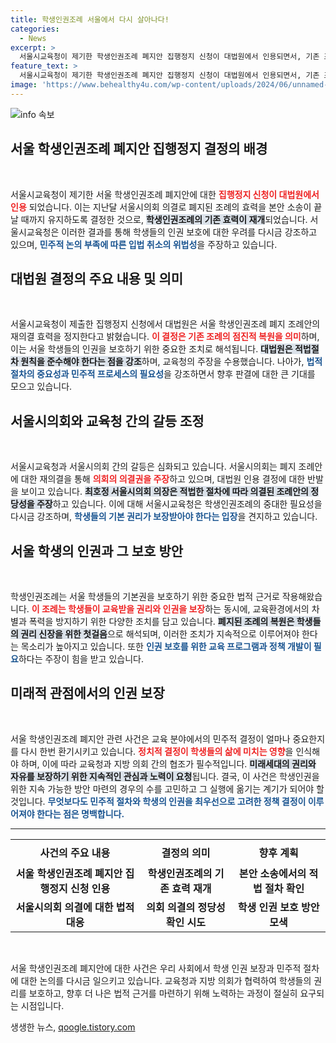 ```yaml
---
title: 학생인권조례 서울에서 다시 살아나다!
categories:
  - News
excerpt: >
  서울시교육청이 제기한 학생인권조례 폐지안 집행정지 신청이 대법원에서 인용되면서, 기존 조례의 효력이 재개됐다. 학생 인권 보호 논란에 대한 법원의 판단이 주목받고 있다.
feature_text: >
  서울시교육청이 제기한 학생인권조례 폐지안 집행정지 신청이 대법원에서 인용되면서, 기존 조례의 효력이 재개됐다. 학생 인권 보호 논란에 대한 법원의 판단이 주목받고 있다.
image: 'https://www.behealthy4u.com/wp-content/uploads/2024/06/unnamed-file.png'
---
```


<p><img src="https://www.behealthy4u.com/wp-content/uploads/2024/06/unnamed-file.png" alt="info 속보" /></p>

<h2 data-ke-size="size26">서울 학생인권조례 폐지안 집행정지 결정의 배경</h2>

<p data-ke-size="size16">&nbsp;</p>

<p>서울시교육청이 제기한 서울 학생인권조례 폐지안에 대한 <b><span style="color: #ee2323;">집행정지 신청이 대법원에서 인용</span></b> 되었습니다. 이는 지난달 서울시의회 의결로 폐지된 조례의 효력을 본안 소송이 끝날 때까지 유지하도록 결정한 것으로, <b><span style="background-color: #21538527;">학생인권조례의 기존 효력이 재개</span></b>되었습니다. 서울시교육청은 이러한 결과를 통해 학생들의 인권 보호에 대한 우려를 다시금 강조하고 있으며, <b><span style="color: #1a5490;">민주적 논의 부족에 따른 입법 취소의 위법성</span></b>을 주장하고 있습니다.</p>

<h2 data-ke-size="size26">대법원 결정의 주요 내용 및 의미</h2>

<p data-ke-size="size16">&nbsp;</p>

<p>서울시교육청이 제출한 집행정지 신청에서 대법원은 서울 학생인권조례 폐지 조례안의 재의결 효력을 정지한다고 밝혔습니다. <b><span style="color: #ee2323;">이 결정은 기존 조례의 점진적 복원을 의미</span></b>하며, 이는 서울 학생들의 인권을 보호하기 위한 중요한 조치로 해석됩니다. <b><span style="background-color: #21538527;">대법원은 적법절차 원칙을 준수해야 한다는 점을 강조</span></b>하며, 교육청의 주장을 수용했습니다. 나아가, <b><span style="color: #1a5490;">법적 절차의 중요성과 민주적 프로세스의 필요성</span></b>을 강조하면서 향후 판결에 대한 큰 기대를 모으고 있습니다.</p>

<h2 data-ke-size="size26">서울시의회와 교육청 간의 갈등 조정</h2>

<p data-ke-size="size16">&nbsp;</p>

<p>서울시교육청과 서울시의회 간의 갈등은 심화되고 있습니다. 서울시의회는 폐지 조례안에 대한 재의결을 통해 <b><span style="color: #ee2323;">의회의 의결권을 주장</span></b>하고 있으며, 대법원 인용 결정에 대한 반발을 보이고 있습니다. <b><span style="background-color: #21538527;">최호정 서울시의회 의장은 적법한 절차에 따라 의결된 조례안의 정당성을 주장</span></b>하고 있습니다. 이에 대해 서울시교육청은 학생인권조례의 중대한 필요성을 다시금 강조하며, <b><span style="color: #1a5490;">학생들의 기본 권리가 보장받아야 한다는 입장</span></b>을 견지하고 있습니다.</p>

<h2 data-ke-size="size26">서울 학생의 인권과 그 보호 방안</h2>

<p data-ke-size="size16">&nbsp;</p>

<p>학생인권조례는 서울 학생들의 기본권을 보호하기 위한 중요한 법적 근거로 작용해왔습니다. <b><span style="color: #ee2323;">이 조례는 학생들이 교육받을 권리와 인권을 보장</span></b>하는 동시에, 교육환경에서의 차별과 폭력을 방지하기 위한 다양한 조치를 담고 있습니다. <b><span style="background-color: #21538527;">폐지된 조례의 복원은 학생들의 권리 신장을 위한 첫걸음</span></b>으로 해석되며, 이러한 조치가 지속적으로 이루어져야 한다는 목소리가 높아지고 있습니다. 또한 <b><span style="color: #1a5490;">인권 보호를 위한 교육 프로그램과 정책 개발이 필요</span></b>하다는 주장이 힘을 받고 있습니다.</p>

<h2 data-ke-size="size26">미래적 관점에서의 인권 보장</h2>

<p data-ke-size="size16">&nbsp;</p>

<p>서울 학생인권조례 폐지안 관련 사건은 교육 분야에서의 민주적 결정이 얼마나 중요한지를 다시 한번 환기시키고 있습니다. <b><span style="color: #ee2323;">정치적 결정이 학생들의 삶에 미치는 영향</span></b>을 인식해야 하며, 이에 따라 교육청과 지방 의회 간의 협조가 필수적입니다. <b><span style="background-color: #21538527;">미래세대의 권리와 자유를 보장하기 위한 지속적인 관심과 노력이 요청</span></b>됩니다. 결국, 이 사건은 학생인권을 위한 지속 가능한 방안 마련의 경우의 수를 고민하고 그 실행에 옮기는 계기가 되어야 할 것입니다. <b><span style="color: #1a5490;">무엇보다도 민주적 절차와 학생의 인권을 최우선으로 고려한 정책 결정이 이루어져야 한다는 점은 명백합니다.</span></b> </p>

<hr>

<table style="width: 100%; border-collapse: collapse;">
    <tr>
        <th style="text-align: center; height: 40px;">사건의 주요 내용</th>
        <th style="text-align: center; height: 40px;">결정의 의미</th>
        <th style="text-align: center; height: 40px;">향후 계획</th>
    </tr>
    <tr>
        <td style="text-align: center; height: 17px;"><b>서울 학생인권조례 폐지안 집행정지 신청 인용</b></td>
        <td style="text-align: center; height: 17px;"><b>학생인권조례의 기존 효력 재개</b></td>
        <td style="text-align: center; height: 17px;"><b>본안 소송에서의 적법 절차 확인</b></td>
    </tr>
    <tr>
        <td style="text-align: center; height: 17px;"><b>서울시의회 의결에 대한 법적 대응</b></td>
        <td style="text-align: center; height: 17px;"><b>의회 의결의 정당성 확인 시도</b></td>
        <td style="text-align: center; height: 17px;"><b>학생 인권 보호 방안 모색</b></td>
    </tr>
</table>

<p data-ke-size="size16">&nbsp;</p>

<p>서울 학생인권조례 폐지안에 대한 사건은 우리 사회에서 학생 인권 보장과 민주적 절차에 대한 논의를 다시금 일으키고 있습니다. 교육청과 지방 의회가 협력하여 학생들의 권리를 보호하고, 향후 더 나은 법적 근거를 마련하기 위해 노력하는 과정이 절실히 요구되는 시점입니다.</p>
생생한 뉴스, <a href="https://qoogle.tistory.com" rel="dofollow">qoogle.tistory.com</a>



